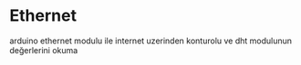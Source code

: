 # Ethernet
arduino ethernet modulu ile internet uzerinden konturolu ve dht modulunun değerlerini okuma
